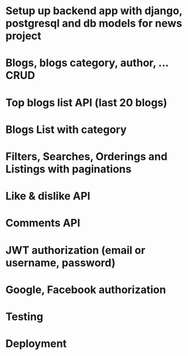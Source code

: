 #  Setup up backend app with django, postgresql and db models for news project
# Blogs, blogs category, author, ... CRUD
# Top blogs list API (last 20 blogs)
# Blogs List with category
# Filters, Searches, Orderings and Listings with paginations
# Like & dislike API
# Comments API
# JWT authorization (email or username, password)
# Google, Facebook authorization
# Testing
# Deployment
